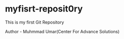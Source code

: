 # myfisrt-reposit0ry
This is my first Git Repository

Author - Muhmmad Umar(Center For Advance Solutions)
